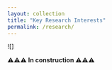 ```yaml
---
layout: collection
title: "Key Research Interests"
permalink: /research/
---
```

![]

**⚠️⚠️⚠️ In construction ⚠️⚠️⚠️**